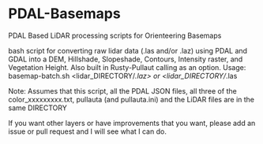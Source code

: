 # PDAL-Basemaps
PDAL Based LiDAR processing scripts for Orienteering Basemaps

bash script for converting raw lidar data (.las and/or .laz) using PDAL and GDAL into a DEM, Hillshade, Slopeshade, Contours, Intensity raster, and Vegetation Height.  Also built in Rusty-Pullaut calling as an option.
Usage: basemap-batch.sh <lidar_DIRECTORY/*.laz> or <lidar_DIRECTORY/*.las

Note:  Assumes that this script, all the PDAL JSON files, all three of the color_xxxxxxxxx.txt, pullauta (and pullauta.ini) and the LiDAR files are in the same DIRECTORY

If you want other layers or have improvements that you want, please add an issue or pull request and I will see what I can do.

